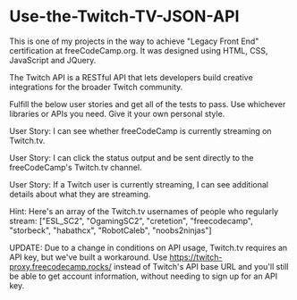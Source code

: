 # Use-the-Twitch-TV-JSON-API

This is one of my projects in the way to achieve "Legacy Front End" certification at freeCodeCamp.org. It was designed using HTML, CSS, JavaScript and JQuery.

The Twitch API is a RESTful API that lets developers build creative integrations for the broader Twitch community.

Fulfill the below user stories and get all of the tests to pass. Use whichever libraries or APIs you need. Give it your own personal style.

User Story: I can see whether freeCodeCamp is currently streaming on Twitch.tv.

User Story: I can click the status output and be sent directly to the freeCodeCamp's Twitch.tv channel.

User Story: If a Twitch user is currently streaming, I can see additional details about what they are streaming.

Hint: Here's an array of the Twitch.tv usernames of people who regularly stream: ["ESL_SC2", "OgamingSC2", "cretetion", "freecodecamp", "storbeck", "habathcx", "RobotCaleb", "noobs2ninjas"]

UPDATE: Due to a change in conditions on API usage, Twitch.tv requires an API key, but we've built a workaround. Use https://twitch-proxy.freecodecamp.rocks/ instead of Twitch's API base URL and you'll still be able to get account information, without needing to sign up for an API key.
